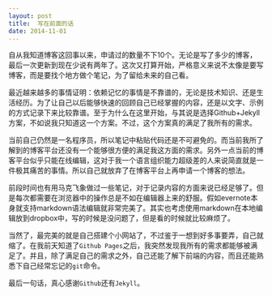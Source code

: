 ```yaml
---
layout: post
title:  写在前面的话
date: 2014-11-01
---
```


自从我知道博客这回事以来，申请过的数量不下10个。无论是写了多少的博客，最后一次更新到现在少说有两年了。这次又打算开始，严格意义来说不太像是要写博客，而是要找个地方做个笔记，为了留给未来的自己看。

最近越来越多的事情证明：依赖记忆的事情是不靠谱的，无论是技术知识、还是生活经历。为了让自己以后能够快速的回顾自己已经掌握的内容，还是以文字、示例的方式记录下来比较靠谱。至于为什么在这里开始，与其说是选择Github+Jekyll方案，不如说我只知道这一个方案。不过，这个方案真的满足了我所有的需求。

当前自己仍然是一名程序员，所以笔记中粘贴代码还是不可避免的。而当前我所了解到的博客平台还没有一个能够很方便的满足我这方面的需求。另外一点当前的博客平台似乎只能在线编辑，这对于我一个语言组织能力超级差的人来说简直就是一件极其痛苦的事情。所以自己就放弃了在博客平台上再申请一个博客的想法。

前段时间也有用马克飞象做过一些笔记，对于记录内容的方面来说已经足够了。但是每次都需要在浏览器中的操作总是不如在编辑器上来的舒服。假如evernote本身就支持markdown语法编辑就非常完美了。其实也考虑使用markdown在本地编辑放到dropbox中，写的时候是没问题了，但是看的时候就比较麻烦了。

当然了，最完美的就是自己搭建个小网站了，不过鉴于一想到好多事要弄，自己就缩了。在我前天知道了`Github Pages`之后，我突然发现我所有的需求都能够被满足了。并且，除了满足自己的需求之外，自己还能了解下前端的内容，而且还能熟悉下自己经常忘记的`git`命令。

最后一句话，真心感谢`Github`还有`Jekyll`。
